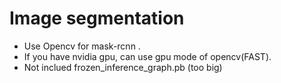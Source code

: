 # Image segmentation
 - Use Opencv for mask-rcnn .
 - If you have nvidia gpu, can use gpu mode of opencv(FAST).
 - Not inclued frozen_inference_graph.pb (too big) 
